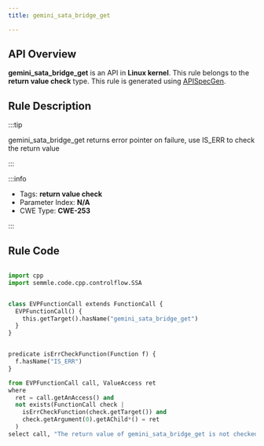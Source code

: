 ```yaml
---
title: gemini_sata_bridge_get

---
```



## API Overview
**gemini_sata_bridge_get** is an API in **Linux kernel**. This rule belongs to the **return value check** type. This rule is generated using [APISpecGen](../../tools/APISpecGen).
## Rule Description

:::tip

gemini_sata_bridge_get returns error pointer on failure, use IS_ERR to check the return value

:::

:::info

- Tags: **return value check**
- Parameter Index: **N/A**
- CWE Type: **CWE-253**

:::

## Rule Code
```python

import cpp
import semmle.code.cpp.controlflow.SSA


class EVPFunctionCall extends FunctionCall {
  EVPFunctionCall() {
    this.getTarget().hasName("gemini_sata_bridge_get")
  }
}


predicate isErrCheckFunction(Function f) {
  f.hasName("IS_ERR") 
}

from EVPFunctionCall call, ValueAccess ret
where
  ret = call.getAnAccess() and
  not exists(FunctionCall check |
    isErrCheckFunction(check.getTarget()) and
    check.getArgument(0).getAChild*() = ret
  )
select call, "The return value of gemini_sata_bridge_get is not checked with IS_ERR."
    
```